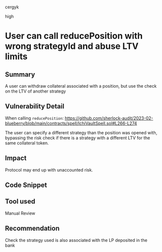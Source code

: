 cergyk

high

# User can call reducePosition with wrong strategyId and abuse LTV limits

## Summary
A user can withdraw collateral associated with a position, but use the check on the LTV of another strategy

## Vulnerability Detail

When calling `reducePosition`:
https://github.com/sherlock-audit/2023-02-blueberry/blob/main/contracts/spell/IchiVaultSpell.sol#L266-L274

The user can specify a different strategy than the position was opened with, bypassing the risk check if there is a strategy with a different LTV for the same collateral token.

## Impact
Protocol may end up with unaccounted risk.

## Code Snippet

## Tool used

Manual Review

## Recommendation
Check the strategy used is also associated with the LP deposited in the bank
